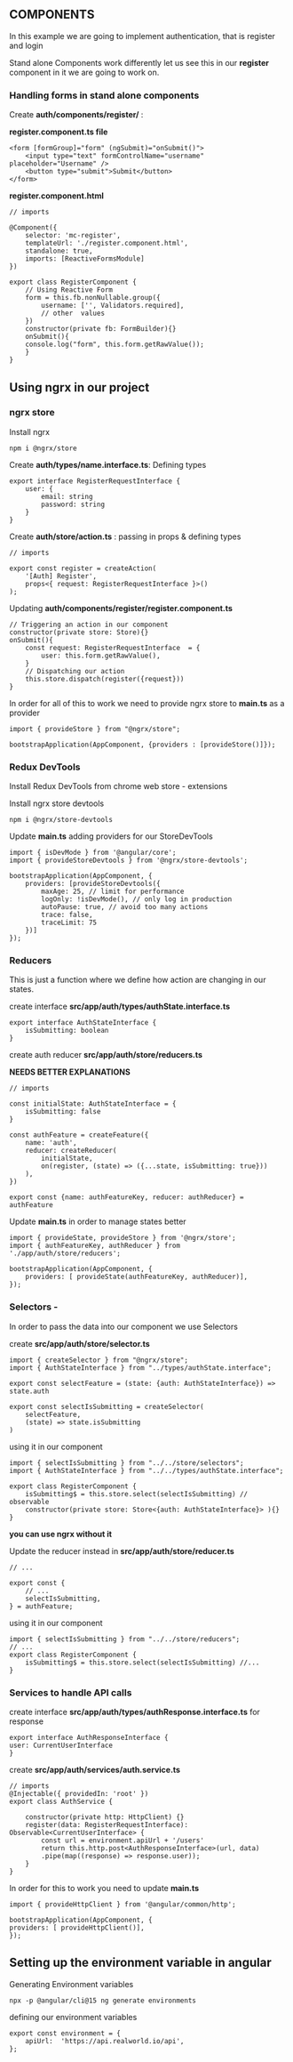 ## COMPONENTS

In this example we are going to implement authentication, that is register and login

Stand alone Components work differently let us see this in our **register** component in it we are going to work on.

### Handling forms in stand alone components

Create **auth/components/register/** :

**register.component.ts file**
    
    <form [formGroup]="form" (ngSubmit)="onSubmit()">
        <input type="text" formControlName="username" placeholder="Username" />
        <button type="submit">Submit</button>
    </form>

**register.component.html**

    // imports

    @Component({
        selector: 'mc-register',
        templateUrl: './register.component.html',
        standalone: true,
        imports: [ReactiveFormsModule]
    })

    export class RegisterComponent {
        // Using Reactive Form
        form = this.fb.nonNullable.group({
            username: ['', Validators.required],
            // other  values
        })
        constructor(private fb: FormBuilder){}
        onSubmit(){
        console.log("form", this.form.getRawValue()); 
        }
    }

## Using ngrx in our project

### ngrx store

Install ngrx

    npm i @ngrx/store

Create **auth/types/name.interface.ts**: Defining types
    
    export interface RegisterRequestInterface {
        user: {
            email: string
            password: string
        }
    }

Create **auth/store/action.ts** : passing in props & defining types

    // imports

    export const register = createAction(
        '[Auth] Register',
        props<{ request: RegisterRequestInterface }>()
    );

Updating **auth/components/register/register.component.ts**

    // Triggering an action in our component
    constructor(private store: Store){}
    onSubmit(){
        const request: RegisterRequestInterface  = {
            user: this.form.getRawValue(),
        }
        // Dispatching our action
        this.store.dispatch(register({request}))
    }

In order for all of this to work we need to provide ngrx store to **main.ts** as a provider

    import { provideStore } from "@ngrx/store";

    bootstrapApplication(AppComponent, {providers : [provideStore()]});

### Redux DevTools

Install Redux DevTools from chrome web store - extensions

Install ngrx store devtools

    npm i @ngrx/store-devtools

Update **main.ts** adding providers for our StoreDevTools

    import { isDevMode } from '@angular/core';
    import { provideStoreDevtools } from '@ngrx/store-devtools';
    
    bootstrapApplication(AppComponent, {
        providers: [provideStoreDevtools({
            maxAge: 25, // limit for performance
            logOnly: !isDevMode(), // only log in production
            autoPause: true, // avoid too many actions
            trace: false,
            traceLimit: 75
        })]
    });

### Reducers

This is just a function where we define how action are changing in our states.

create interface **src/app/auth/types/authState.interface.ts**

    export interface AuthStateInterface {
        isSubmitting: boolean
    }

create auth reducer **src/app/auth/store/reducers.ts**
    
**NEEDS BETTER EXPLANATIONS**

    // imports
    
    const initialState: AuthStateInterface = {
        isSubmitting: false
    }

    const authFeature = createFeature({
        name: 'auth',
        reducer: createReducer(
            initialState,
            on(register, (state) => ({...state, isSubmitting: true}))
        ),
    })

    export const {name: authFeatureKey, reducer: authReducer} = authFeature

Update **main.ts** in order to manage states better

    import { provideState, provideStore } from '@ngrx/store';
    import { authFeatureKey, authReducer } from './app/auth/store/reducers';

    bootstrapApplication(AppComponent, {
        providers: [ provideState(authFeatureKey, authReducer)],
    });

### Selectors - 

In order to pass the data into our component we use Selectors


create **src/app/auth/store/selector.ts** 

    import { createSelector } from "@ngrx/store";
    import { AuthStateInterface } from "../types/authState.interface";

    export const selectFeature = (state: {auth: AuthStateInterface}) => state.auth

    export const selectIsSubmitting = createSelector(
        selectFeature,
        (state) => state.isSubmitting
    )

using it in our component

    import { selectIsSubmitting } from "../../store/selectors";
    import { AuthStateInterface } from "../../types/authState.interface";

    export class RegisterComponent {
        isSubmitting$ = this.store.select(selectIsSubmitting) // observable
        constructor(private store: Store<{auth: AuthStateInterface}> ){}
    }

**you can use ngrx without it**

Update the reducer instead in **src/app/auth/store/reducer.ts** 
    
    // ...

    export const {
        // ...
        selectIsSubmitting,
    } = authFeature;

using it in our component

    import { selectIsSubmitting } from "../../store/reducers";
    // ...
    export class RegisterComponent {
        isSubmitting$ = this.store.select(selectIsSubmitting) //...
    }

### Services to handle API calls

create interface **src/app/auth/types/authResponse.interface.ts**  for response 
    
    export interface AuthResponseInterface {
    user: CurrentUserInterface 
    }

create **src/app/auth/services/auth.service.ts** 

    // imports
    @Injectable({ providedIn: 'root' })
    export class AuthService {
        
        constructor(private http: HttpClient) {}
        register(data: RegisterRequestInterface): Observable<CurrentUserInterface> {
            const url = environment.apiUrl + '/users'
            return this.http.post<AuthResponseInterface>(url, data)
            .pipe(map((response) => response.user));
        }
    }
In order for this to work you need to update **main.ts**

    import { provideHttpClient } from '@angular/common/http';

    bootstrapApplication(AppComponent, {
    providers: [ provideHttpClient()],
    });
## Setting up the environment variable in angular

Generating Environment variables

    npx -p @angular/cli@15 ng generate environments

defining our environment variables

    export const environment = {
        apiUrl:  'https://api.realworld.io/api',
    };